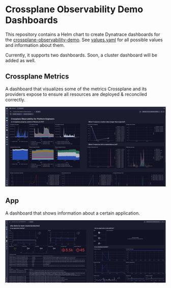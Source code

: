 # Crossplane Observability Demo Dashboards

This repository contains a Helm chart to create Dynatrace dashboards for
the [crossplane-observability-demo](https://github.com/vfarcic/crossplane-observability-demo).
See [values.yaml](./values.yaml) for all possible values and information about them.

Currently, it supports two dashboards. Soon, a cluster dashboard will be added as well.

## Crossplane Metrics

A dashboard that visualizes some of the metrics Crossplane and its providers expose to ensure all resources are
deployed & reconciled correctly.

![](./img/crossplaneMetrics.png)

## App

A dashboard that shows information about a certain application.

![](./img/app.png)
